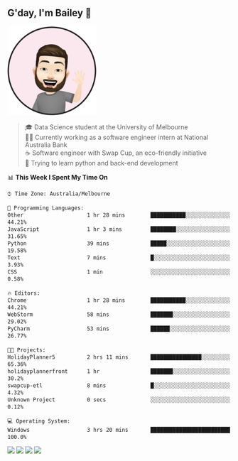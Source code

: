 ## G'day, I'm Bailey 👋

<img src="https://raw.githubusercontent.com/baely/baely/master/image.png" width="200px">

> 🎓 Data Science student at the University of Melbourne <br>
> 👨‍💻 Currently working as a software engineer intern  at National Australia Bank <br>
> ☕️ Software engineer with Swap Cup, an eco-friendly initiative <br>
> 🌱 Trying to learn python and back-end development

<!--START_SECTION:waka-->
📊 **This Week I Spent My Time On** 

```text
⌚︎ Time Zone: Australia/Melbourne

💬 Programming Languages: 
Other                    1 hr 28 mins        ███████████░░░░░░░░░░░░░░   44.21% 
JavaScript               1 hr 3 mins         ████████░░░░░░░░░░░░░░░░░   31.65% 
Python                   39 mins             █████░░░░░░░░░░░░░░░░░░░░   19.58% 
Text                     7 mins              █░░░░░░░░░░░░░░░░░░░░░░░░   3.93% 
CSS                      1 min               ░░░░░░░░░░░░░░░░░░░░░░░░░   0.58%

🔥 Editors: 
Chrome                   1 hr 28 mins        ███████████░░░░░░░░░░░░░░   44.21% 
WebStorm                 58 mins             ███████░░░░░░░░░░░░░░░░░░   29.02% 
PyCharm                  53 mins             ██████░░░░░░░░░░░░░░░░░░░   26.77%

🐱‍💻 Projects: 
HolidayPlanner5          2 hrs 11 mins       ████████████████░░░░░░░░░   65.36% 
holidayplannerfront      1 hr                ███████░░░░░░░░░░░░░░░░░░   30.2% 
swapcup-etl              8 mins              █░░░░░░░░░░░░░░░░░░░░░░░░   4.32% 
Unknown Project          0 secs              ░░░░░░░░░░░░░░░░░░░░░░░░░   0.12%

💻 Operating System: 
Windows                  3 hrs 20 mins       █████████████████████████   100.0%

```


<!--END_SECTION:waka-->

[<img height="40px" src="https://img.icons8.com/ios-filled/2x/linkedin.png">](https://linkedin.com/in/baileybutler1)
[<img height="40px" src="https://img.icons8.com/ios-filled/2x/github.png">](https://github.com/baely)
[<img height="40px" src="https://img.icons8.com/ios-filled/2x/salesforce.png">](https://trailblazer.me/id/baileybutler)
[<img height="40px" src="https://img.icons8.com/ios-filled/2x/instagram.png">](https://instagram.com/bae1y)
